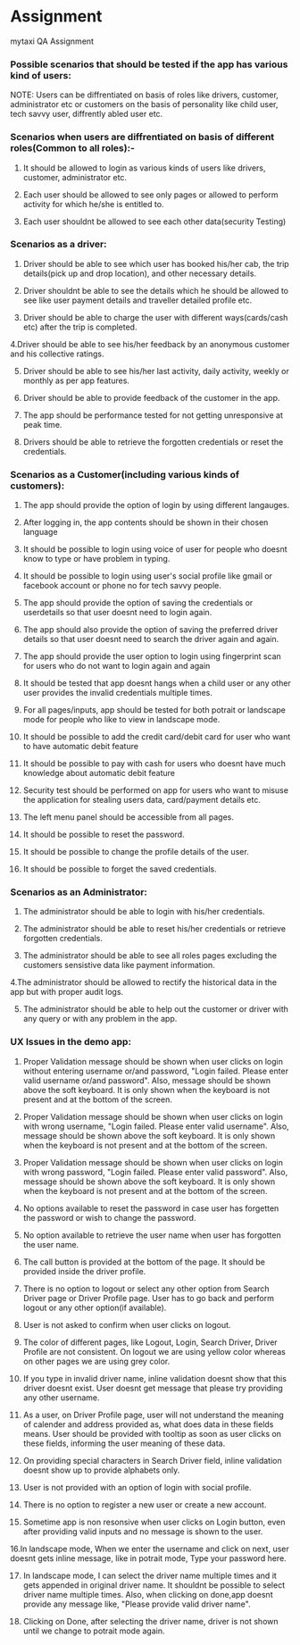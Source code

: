 # Assignment
mytaxi QA Assignment

### Possible scenarios that should be tested if the app has various kind of users:
NOTE:  Users can be diffrentiated on basis of roles like drivers, customer, administrator etc or customers on the basis of personality like child user, tech savvy user, diffrently abled user etc.

### Scenarios when users are diffrentiated on basis of different roles(Common to all roles):-

1. It should be allowed to login as various kinds of users like drivers, customer, administrator etc.

2. Each user should be allowed to see only pages or allowed to perform activity for which he/she is entitled to.

3. Each user shouldnt be allowed to see each other data(security Testing)

### Scenarios as a driver:

1. Driver should be able to see which user has booked his/her cab, the trip details(pick up and drop location), and other necessary details.

2. Driver shouldnt be able to see the details which he should be allowed to see like user payment details and traveller detailed profile etc.

3. Driver should be able to charge the user with different ways(cards/cash etc) after the trip is completed.

4.Driver should be able to see his/her feedback by an anonymous customer and his collective ratings.

5. Driver should be able to see his/her last activity, daily activity, weekly or monthly as per app features.

6. Driver should be able to provide feedback of the customer in the app.

7. The app should be performance tested for not getting unresponsive at peak time.

8. Drivers should be able to retrieve the forgotten credentials or reset the credentials. 


### Scenarios as a Customer(including various kinds of customers):

1. The app should provide the option of login by using different langauges.

2. After logging in, the app contents should be shown in their chosen language

3. It should be possible to login using voice of user for people who doesnt know to type or have problem in typing.

4. It should be possible to login using user's social profile like gmail or facebook account or phone no for tech savvy people.

5. The app should provide the option of saving the credentials or userdetails so that user doesnt need to login again.

6. The app should also provide the option of saving the preferred driver details so that user doesnt need to search the driver again and again.

7. The app should provide the user option to login using fingerprint scan for users who do not want to login again and again

8. It should be tested that app doesnt hangs when a child user or any other user provides the invalid credentials multiple times.

9. For all pages/inputs, app should be tested for both potrait or landscape mode for people who like to view in landscape mode.

10. It should be possible to add the credit card/debit card for user who want to have automatic debit feature

11. It should be possible to pay with cash for users who doesnt have much knowledge about automatic debit feature

12. Security test should be performed on app for users who want to misuse the application for stealing users data, card/payment details etc.

13.  The left menu panel should be accessible from all pages.

14.  It should be possible to reset the password.

15. It should be possible to change the profile details of the user.

16. It should be possible to forget the saved credentials.

### Scenarios as an Administrator:

1. The administrator should be able to login with his/her credentials.

2. The administrator should be able to reset his/her credentials or retrieve forgotten credentials.

3. The administrator should be able to see all roles pages excluding the customers sensistive data like payment information.

4.The administrator should be allowed to rectify the historical data in the app but with proper audit logs.

5. The administrator should be able to help out the customer or driver with any query or with any problem in the app.

### UX Issues in the demo app:
1. Proper Validation message should be shown when user clicks on login without entering username or/and password, "Login failed. Please enter valid username or/and password". Also, message should be shown above the soft keyboard. It is only shown when the keyboard is not present and at the bottom of the screen.

2. Proper Validation message should be shown when user clicks on login with wrong username, "Login failed. Please enter valid username". Also, message should be shown above the soft keyboard. It is only shown when the keyboard is not present and at the bottom of the screen.

3. Proper Validation message should be shown when user clicks on login with wrong password, "Login failed. Please enter valid password". Also, message should be shown above the soft keyboard. It is only shown when the keyboard is not present and at the bottom of the screen.

4. No options available to reset the password in case user has forgetten the password or wish to change the password.

5. No option available to retrieve the user name when user has forgotten the user name.

6. The call button is provided at the bottom of the page. It should be provided inside the driver profile.

7. There is no option to logout or select any other option from Search Driver page or Driver Profile page. User has to go back and perform logout or any other option(if available).

8. User is not asked to confirm when user clicks on logout.

9. The color of different pages, like Logout, Login, Search Driver, Driver Profile are not consistent. On logout we are using yellow color whereas on other pages we are using grey color.

10. If you type in invalid driver name, inline validation doesnt show that this driver doesnt exist. User doesnt get message that please try providing any other username.

11. As a user, on Driver Profile page, user will not understand the meaning of calender and address provided as, what does data in these fields means. User should be provided with tooltip as soon as user clicks on these fields, informing the user meaning of these data.

12. On providing special characters in Search Driver field, inline validation doesnt show up to provide alphabets only.

13. User is not provided with an option of login with social profile.

14. There is no option to register a new user or create a new account. 

15. Sometime app is non resonsive when user clicks on Login button, even after providing valid inputs and no message is shown to the user.

16.In landscape mode, When we enter the username and click on next, user doesnt gets inline message, like in potrait mode, Type your password here.

17. In landscape mode, I can select the driver name multiple times and it gets appended in original driver name. It shouldnt be possible to select driver name multiple times. Also, when clicking on done,app doesnt provide any message like, "Please provide valid driver name". 

18. Clicking on Done, after selecting the driver name, driver is not shown until we change to potrait mode again.









